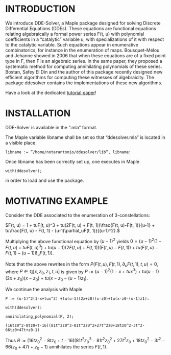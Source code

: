 # **INTRODUCTION**

We introduce DDE-Solver, a Maple package designed for solving Discrete Differential
Equations (DDEs). These equations are functional equations relating algebraically a formal
power series F(t, u) with polynomial coefficients in a “catalytic” variable u, with
specializations of it with respect to the catalytic variable. Such equations appear in
enumerative combinatorics, for instance in the enumeration of maps. Bousquet-Mélou and
Jehanne showed in 2006 that when these equations are of a fixed point type in F, then F is
an algebraic series. In the same paper, they proposed a systematic method for computing
annihilating polynomials of these series. Bostan, Safey El Din and the author of this package
recently designed new efficient algorithms for computing these witnesses of algebraicity. 
The package ddesolver contains the implementations of these new algorithms.

Have a look at the dedicated [tutorial paper](https://mathexp.eu/notarantonio/papers/ddesolver.pdf)!   


# **INSTALLATION**

DDE-Solver is available in the “.mla” format.

The Maple variable libname shall be set so that “ddesolver.mla” is
located in a visible place.

```
libname := ”/home/notarantonio/ddesolver/lib”, libname:
```

Once libname has been correctly set up, one executes in Maple

```
with(ddesolver);
```

in order to load and use the package.


# **MOTIVATING EXAMPLE**

  Consider the DDE associated to the enumeration of 3-constellations:
    
   $F(t, u) = 1 + tuF(t, u)^3 + tu(2F(t, u) + F(t, 1))\frac{F(t, u)-F(t, 1)}{u-1}
            + tu\frac{F(t, u) - F(t, 1) - (u-1)\partial_uF(t, 1)}{(u-1)^2}.$
            
  Multiplying the above functional equation by $(u-1)^2$ yields
     $0=(u-1)^2(1-F(t, u) + tuF(t, u)^3) + tu(u-1)(2F(t, u) + F(t, 1))(F(t, u)-F(t, 1))
      +  tu(F(t, u) - F(t, 1) - (u-1)\partial_uF(t, 1)).$
      
  Note that the above rewrites in the form $P(F(t, u), F(t, 1), \partial_uF(t, 1), t, u)=0$,
  where $P\in\mathbb{Q}[x, z_0, z_1, t, u]$ is given by
    $P := (u-1)^2(1-x+tux^3) +tu(u-1)(2x+z_0)(x-z_0)+tu(x-z_0-(u-1)z_1)$.
    
  We continue the analysis with Maple
    
    P := (u-1)^2(1-x+tux^3) +tu(u-1)(2x+z0)(x-z0)+tu(x-z0-(u-1)z1):
    
    with(ddesolver):

    annihilating_polynomial(P, 2);
 
    (16tz0^2-8tz0+t-16)(81t^2z0^3-81t^2z0^2+27t^2z0+18tz0^2-3t^2-66tz0+47t+z0-1)

  Thus $R := (16tz_0^2-8tz_0+t-16)(81t^2z_0^3-81t^2z_0^2+27t^2z_0+18tz_0^2-3t^2-66
    tz_0+47t+z_0-1)$ annihilates the series $F(t, 1)$.
 

